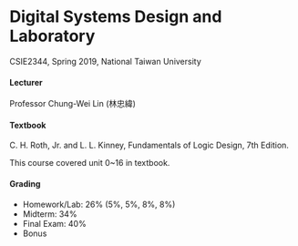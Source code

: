 # Digital Systems Design and Laboratory


CSIE2344, Spring 2019, National Taiwan University

#### Lecturer

Professor Chung-Wei Lin (林忠緯)

#### Textbook

C. H. Roth, Jr. and L. L. Kinney, Fundamentals of Logic Design, 7th Edition. 

This course covered unit 0~16 in textbook.

#### Grading

- Homework/Lab: 26% (5%, 5%, 8%, 8%)
- Midterm: 34%
- Final Exam: 40%
- Bonus 
